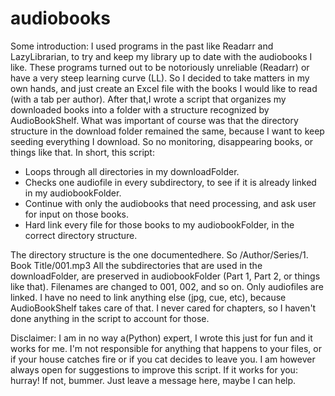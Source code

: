 # audiobooks

Some introduction:
I used programs in the past like Readarr and LazyLibrarian, to try and keep my library up to date with the audiobooks I like. These programs turned out to be notoriously unreliable (Readarr) or have a very steep learning curve (LL). So I decided to take matters in my own hands, and just create an Excel file with the books I would like to read (with a tab per author). After that,I wrote a script that organizes my downloaded books into a folder with a structure recognized by AudioBookShelf. What was important of course was that the directory structure in the download folder remained the same, because I want to keep seeding everything I download. So no monitoring, disappearing books, or things like that.
In short, this script:
- Loops through all directories in my downloadFolder.
- Checks one audiofile in every subdirectory, to see if it is already linked in my audiobookFolder.
- Continue with only the audiobooks that need processing, and ask user for input on those books.
- Hard link every file for those books to my audiobookFolder, in the correct directory structure.

The directory structure is the one documentedhere. So /Author/Series/1. Book Title/001.mp3
All the subdirectories that are used in the downloadFolder, are preserved in audiobookFolder (Part 1, Part 2, or things like that). Filenames are changed to 001, 002, and so on. Only audiofiles are linked. I have no need to link anything else (jpg, cue, etc), because AudioBookShelf takes care of that. I never cared for chapters, so I haven't done anything in the script to account for those.

Disclaimer: I am in no way a(Python) expert, I wrote this just for fun and it works for me. I'm not responsible for anything that happens to your files, or if your house catches fire or if you cat decides to leave you. I am however always open for suggestions to improve this script.
If it works for you: hurray! If not, bummer. Just leave a message here, maybe I can help.
